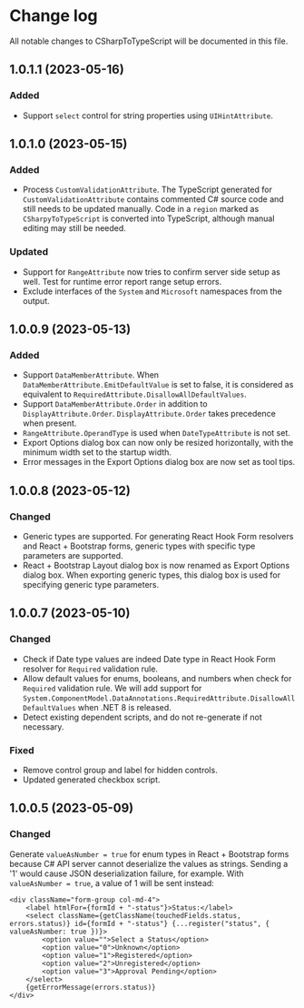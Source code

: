 # Change log
All notable changes to CSharpToTypeScript will be documented in this file.

## 1.0.1.1 (2023-05-16)

### Added

* Support `select` control for string properties using `UIHintAttribute`.

## 1.0.1.0 (2023-05-15)

### Added

* Process `CustomValidationAttribute`. The TypeScript generated for `CustomValidationAttribute` contains commented C# source code and still needs to be updated manually. Code in a `region` marked as `CSharpyToTypeScript` is converted into TypeScript, although manual editing may still be needed.

### Updated
* Support for `RangeAttribute` now tries to confirm server side setup as well. Test for runtime error report range setup errors.
* Exclude interfaces of the `System` and `Microsoft` namespaces from the output.

## 1.0.0.9 (2023-05-13)

### Added

* Support `DataMemberAttribute`. When `DataMemberAttribute.EmitDefaultValue` is set to false, it is considered as equivalent to `RequiredAttribute.DisallowAllDefaultValues`.
* Support `DataMemberAttribute.Order` in addition to `DisplayAttribute.Order`. `DisplayAttribute.Order` takes precedence when present.
* `RangeAttribute.OperandType` is used when `DateTypeAttribute` is not set.
* Export Options dialog box can now only be resized horizontally, with the minimum width set to the startup width.
* Error messages in the Export Options dialog box are now set as tool tips.

## 1.0.0.8 (2023-05-12)

### Changed

* Generic types are supported. For generating React Hook Form resolvers and React + Bootstrap forms, generic types with specific type parameters are supported.
* React + Bootstrap Layout dialog box is now renamed as Export Options dialog box. When exporting generic types, this dialog box is used for specifying generic type parameters.

## 1.0.0.7 (2023-05-10)

### Changed

* Check if Date type values are indeed Date type in React Hook Form resolver for `Required` validation rule.
* Allow default values for enums, booleans, and numbers when check for `Required` validation rule. We will add support for `System.ComponentModel.DataAnnotations.RequiredAttribute.DisallowAllDefaultValues` when .NET 8 is released.
* Detect existing dependent scripts, and do not re-generate if not necessary.

### Fixed

* Remove control group and label for hidden controls.
* Updated generated checkbox script.

## 1.0.0.5 (2023-05-09)

### Changed

Generate `valueAsNumber = true` for enum types in React + Bootstrap forms because C# API server cannot deserialize the values as strings. Sending a '1' would cause JSON deserialization failure, for example. With `valueAsNumber = true`, a value of 1 will be sent instead:
```
<div className="form-group col-md-4">
	<label htmlFor={formId + "-status"}>Status:</label>
	<select className={getClassName(touchedFields.status, errors.status)} id={formId + "-status"} {...register("status", { valueAsNumber: true })}>
		<option value="">Select a Status</option>
		<option value="0">Unknown</option>
		<option value="1">Registered</option>
		<option value="2">Unregistered</option>
		<option value="3">Approval Pending</option>
	</select>
	{getErrorMessage(errors.status)}
</div>
```
